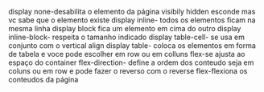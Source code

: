 display none-desabilita o elemento da página visibily hidden esconde mas vc sabe que o elemento existe
display inline- todos os elementos ficam na mesma linha display block fica um elemento em cima do outro
display inline-block- respeita o tamanho indicado
display table-cell- se usa em conjunto com o vertical align
display table- coloca os elementos em forma de tabela e voce pode escolher em row ou em colluns
flex-se ajusta ao espaço do container
flex-direction- define a ordem dos conteudo seja em coluns ou em row e pode fazer o reverso com o reverse
flex-flexiona os conteudos da página